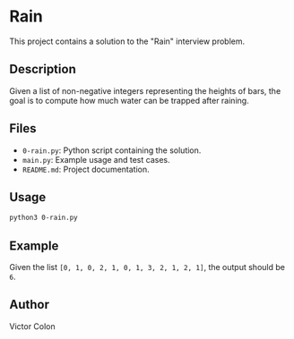 # Rain

This project contains a solution to the "Rain" interview problem.

## Description

Given a list of non-negative integers representing the heights of bars, the goal is to compute how much water can be trapped after raining.

## Files

- `0-rain.py`: Python script containing the solution.
- `main.py`: Example usage and test cases.
- `README.md`: Project documentation.

## Usage

```bash
python3 0-rain.py
```

## Example

Given the list `[0, 1, 0, 2, 1, 0, 1, 3, 2, 1, 2, 1]`, the output should be `6`.

## Author

Victor Colon